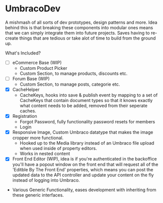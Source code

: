 # UmbracoDev
A mishmash of all sorts of dev prototypes, design patterns and more. Idea behind this is that breaking these components into modular ones means that we can simply integrate them into future projects. Saves having to re-create things that are tedious or take alot of time to build from the ground up.

What's Included?
- [ ] eCommerce Base (WIP)
  - Custom Product Picker
  - Custom Section, to manage products, discounts etc.
- [ ] Forum Base (WIP)
  - Custom Section, to manage posts, categorie etc.
- [X] CacheHelper
  - CacheKeys, hooks into save & publish event by mapping to a set of CacheKeys that contain document types so that it knows exactly what content needs to be added, removed from their seperate caches.
- [X] Registration
  - Forgot Password, fully functionality password resets for members
  - Login
- [X] Responsive Image, Custom Umbraco datatype that makes the image cropper more functional.
  - Hooked up to the Media library instead of an Umbraco file upload when used inside of property editors.
  - Works in nested content
- [X] Front End Editor (WIP), idea is if you're authenticated in the backoffice you'll have a popout window on the front end that will request all of the 'Editble By The Front End' properties, which means you can post the updated data to the API controller and update your content on the fly instead of logging into Umbraco.
- Various Generic Functionality, eases development with inheriting from these generic interfaces.
